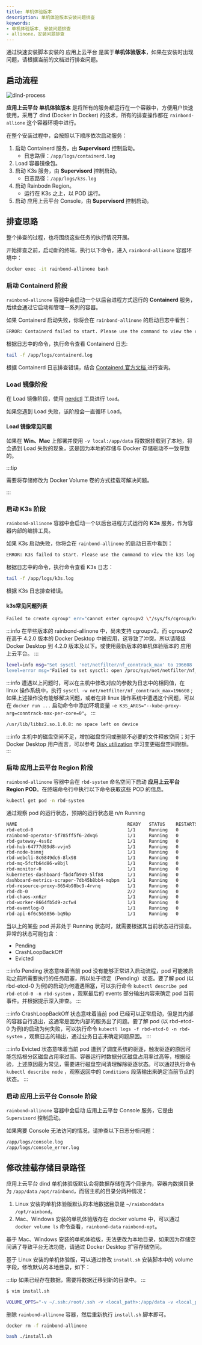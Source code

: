 ```yaml
---
title: 单机体验版本
description: 单机体验版本安装问题排查
keywords: 
- 单机体验版本, 安装问题排查
- allinone，安装问题排查
---
```


通过快速安装脚本安装的 应用上云平台 是属于**单机体验版本**，如果在安装时出现问题，请根据当前的文档进行排查问题。

## 启动流程

![dind-process](https://static.goodrain.com/docs/5.12/troubleshooting/installation/dind-process.png)

**应用上云平台 单机体验版本** 是将所有的服务都运行在一个容器中，方便用户快速使用，采用了 dind (Docker in Docker) 的技术，所有的排查操作都在 `rainbond-allione` 这个容器环境中进行。

在整个安装过程中，会按照以下顺序依次启动服务：

1. 启动 Containerd 服务，由 **Supervisord** 控制启动。
   * 日志路径：`/app/logs/containerd.log`
2. Load 容器镜像包。
3. 启动 K3s 服务，由 **Supervisord** 控制启动。
   * 日志路径：`/app/logs/k3s.log`
4. 启动 Rainbodn Region。
   * 运行在 K3s 之上，以 POD 运行。
5. 启动 应用上云平台 Console，由 **Supervisord** 控制启动。

## 排查思路

整个排查的过程，也将围绕这些任务的执行情况开展。

开始排查之前，启动新的终端，执行以下命令，进入 `rainbond-allinone` 容器环境中：

```bash
docker exec -it rainbond-allinone bash
```

### 启动 Containerd 阶段

`rainbond-allinone` 容器中会启动一个以后台进程方式运行的 **Containerd** 服务，后续会通过它启动和管理一系列的容器。

如果 Containerd 启动失败，你将会在 `rainbond-allinone` 的启动日志中看到：

```bash
ERROR: Containerd failed to start. Please use the command to view the containerd log 'docker exec rainbond-allinone /bin/cat /app/logs/containerd.log'
```

根据日志中的命令，执行命令查看 Containerd 日志:

```bash
tail -f /app/logs/containerd.log
```

根据 Containerd 日志排查错误，结合 [Containerd 官方文档 ](https://containerd.io/)进行查询。

### Load 镜像阶段

在 Load 镜像阶段，使用 [nerdctl](https://github.com/containerd/nerdctl) 工具进行 `load`。

如果您遇到 Load 失败，该阶段会一直循环 Load。

#### Load 镜像常见问题

如果在 **Win、Mac** 上部署并使用 `-v local:/app/data` 将数据挂载到了本地，将会遇到 Load 失败的现象，这是因为本地的存储与 Docker 存储驱动不一致导致的。

:::tip

需要将存储修改为 Docker Volume 卷的方式挂载可解决问题。

:::

### 启动 K3s 阶段

`rainbond-allinone` 容器中会启动一个以后台进程方式运行的 **K3s** 服务，作为容器内部的编排工具。

如果 K3s 启动失败，你将会在 `rainbond-allinone` 的启动日志中看到：

```bash
ERROR: K3s failed to start. Please use the command to view the k3s log 'docker exec rainbond-allinone /bin/cat /app/logs/k3s.log
```

根据日志中的命令，执行命令查看 K3s 日志：

```bash
tail -f /app/logs/k3s.log
```

根据 K3s 日志排查错误。

#### k3s常见问题列表

```bash
Failed to create cgroup" err="cannot enter cgroupv2 \"/sys/fs/cgroup/kubepods\" with domain controllers -- it is in an invalid state
```

:::info
在早些版本的 rainbond-allinone 中，尚未支持 cgroupv2。而 cgroupv2 在高于 4.2.0 版本的 Docker Desktop 中被应用，这导致了冲突。所以请降级 Docker Desktop 到 4.2.0 版本及以下。或使用最新版本的单机体验版本的 应用上云平台。
:::

```bash
level=info msg="Set sysctl 'net/netfilter/nf_conntrack_max' to 196608
level=error msg="Failed to set sysctl: open /proc/sys/net/netfilter/nf_conntrack_max: permission denied
```

:::info
遭遇以上问题时，可以在主机中修改对应的参数为日志中的相同值，在 linux 操作系统中，执行 `sysctl -w net/netfilter/nf_conntrack_max=196608` ;
如果上述操作没有能够解决问题，或者在非 linux 操作系统中遭遇这个问题，可以在 `docker run ...` 启动命令中添加环境变量 `-e K3S_ARGS="--kube-proxy-arg=conntrack-max-per-core=0"`。
:::

```bash
/usr/lib/libbz2.so.1.0.8: no space left on device
```

:::info
主机中的磁盘空间不足，增加磁盘空间或删除不必要的文件释放空间；对于 Docker Desktop 用户而言，可以参考 [Disk utilization](https://docs.docker.com/desktop/mac/space/) 学习变更磁盘空间限额。
:::

### 启动 应用上云平台 Region 阶段

`rainbond-allinone` 容器中会在 `rbd-system` 命名空间下启动 **应用上云平台 Region POD**。在终端命令行中执行以下命令获取这些 POD 的信息。

```bash
kubectl get pod -n rbd-system
```

通过观察 pod 的运行状态，预期的运行状态是 n/n Running

```bash
NAME                                         READY   STATUS    RESTARTS   AGE
rbd-etcd-0                                   1/1     Running   0          2d22h
rainbond-operator-5f785ff5f6-2dvq6           1/1     Running   0          2d22h
rbd-gateway-4ss6z                            1/1     Running   0          2d22h
rbd-hub-64777d89d8-vvjn5                     1/1     Running   0          2d22h
rbd-node-bsmnj                               1/1     Running   0          2d22h
rbd-webcli-8c6849dc6-8lx98                   1/1     Running   0          2d22h
rbd-mq-5fcfb64d86-w8bjl                      1/1     Running   0          2d22h
rbd-monitor-0                                1/1     Running   0          2d22h
kubernetes-dashboard-fbd4fb949-5lf88         1/1     Running   0          2d22h
dashboard-metrics-scraper-7db45b8bb4-mqbpm   1/1     Running   0          2d22h
rbd-resource-proxy-8654b98bc9-4rvnq          1/1     Running   0          2d22h
rbd-db-0                                     2/2     Running   0          2d22h
rbd-chaos-xn6zr                              1/1     Running   0          2d22h
rbd-worker-8664fb5d9-zcfw4                   1/1     Running   0          2d22h
rbd-eventlog-0                               1/1     Running   0          2d22h
rbd-api-6f6c565856-bq9bp                     1/1     Running   0          2d22h
```

当以上的某些 pod 并非处于 Running 状态时，就需要根据其当前状态进行排查。异常的状态可能包含：

* Pending 
* CrashLoopBackOff 
* Evicted

:::info
Pending 状态意味着当前 pod 没有能够正常进入启动流程，pod 可能被启动之前所需要执行的任务阻塞，所以处于待定（Pending）状态。要了解 pod (以 rbd-etcd-0 为例)的启动为何遭遇阻塞，可以执行命令 `kubectl describe pod rbd-etcd-0 -n rbd-system` ，观察最后的 events 部分输出内容来确定 pod 当前事件。并根据提示深入排查。
:::

:::info
CrashLoopBackOff 状态意味着当前 pod 已经可以正常启动，但是其内部的容器自行退出，这通常是因为内部的服务出了问题。要了解 pod (以 rbd-etcd-0 为例)的启动为何失败，可以执行命令 `kubectl logs -f rbd-etcd-0 -n rbd-system` ，观察日志的输出，通过业务日志来确定问题原因。
:::

:::info
Evicted 状态意味着当前 pod 遭到了调度系统的驱逐，触发驱逐的原因可能包括根分区磁盘占用率过高、容器运行时数据分区磁盘占用率过高等，根据经验，上述原因最为常见，需要进行磁盘空间清理解除驱逐状态。可以通过执行命令 `kubectl describe node` ，观察返回中的 `Conditions` 段落输出来确定当前节点的状态。
:::

### 启动 应用上云平台 Console 阶段

`rainbond-allinone` 容器中会启动 应用上云平台 Console 服务，它是由 `Supervisord` 控制启动。

如果需要 Console 无法访问的情况，请排查以下日志分析问题：

```bash
/app/logs/console.log
/app/logs/console_error.log
```

## 修改挂载存储目录路径

应用上云平台 dind 单机体验版默认会将数据存储在两个目录内，容器内数据目录为 `/app/data` `/opt/rainbond`，而宿主机的目录分两种情况：

1. Linux 安装的单机体验版默认的本地数据目录是 `~/rainbonddata` `/opt/rainbond`。
2. Mac、Windows 安装的单机体验版存在 docker volume 中，可以通过 `docker volume ls` 命令查看，`rainbond-data` `rainbond-opt`。

基于 Mac、Windows 安装的单机体验版，无法更改为本地目录，如果因为存储空间满了导致平台无法功能，请通过 Docker Desktop 扩容存储空间。

基于 Linux 安装的单机体验版，可以通过修改 `install.sh` 安装脚本中的 volume 字段，修改默认的本地目录，如下：

:::tip
如果已经存在数据，需要将数据迁移到新的目录中。
:::

```bash
$ vim install.sh

VOLUME_OPTS="-v ~/.ssh:/root/.ssh -v <local_path>:/app/data -v <local_path>:/opt/rainbond"
```

删除 `rainbond-allinone` 容器，然后重新执行 `install.sh` 脚本即可。

```bash
docker rm -f rainbond-allinone

bash ./install.sh
```


